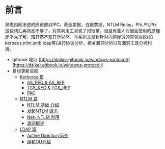 # 前言

熟悉内网渗透的应该都对IPC，黄金票据，白银票据，NTLM Relay，Pth,Ptt,Ptk 这些词汇再熟悉不够了，对其利用工具也了如指掌，但是有些人对里面使用的原理还不太了解，知其然不知其所以然，本系列文章将针对内网渗透的常见协议\(如kerbeos,ntlm,smb,ldap等\)进行协议分析，相关漏洞分析以及漏洞工具分析利用。

- gitbook 地址 [https://daiker.gitbook.io/windows-protocol/](https://daiker.gitbook.io/windows-protocol/)
- 目标更新进度
    * [Kerberos 篇](kerberos/README.md)
      * [AS\_REQ & AS\_REP](kerberos/1.md)
      * [TGS\_REQ & TGS\_REP](kerberos/2.md)
      * [PAC](kerberos/3.md)
    * [NTLM 篇](ntlm-pian/README.md)
      * [NTLM 基础 介绍](ntlm-pian/4.md)
      * [发起NTLM  请求](ntlm-pian/5.md)
      * [Net- NTLM 利用](ntlm-pian/6.md)
      * [漏洞概述](ntlm-pian/7.md)
    * [LDAP 篇](ldap-pian/README.md)
      * [Active Directory简介](ldap-pian/8.md)
      * [组和OU介绍](ldap-pian/9.md)


